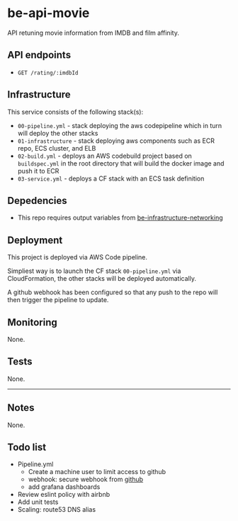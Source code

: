 # be-api-movie

API retuning movie information from IMDB and film affinity.

## API endpoints

- `GET /rating/:imdbId`

## Infrastructure

This service consists of the following stack(s):

- `00-pipeline.yml` - stack deploying the aws codepipeline which in turn will deploy the other stacks
- `01-infrastructure` - stack deploying aws components such as ECR repo, ECS cluster, and ELB
- `02-build.yml` - deploys an AWS codebuild project based on `buildspec.yml` in the root directory that will build the docker image and push it to ECR
- `03-service.yml` - deploys a CF stack with an ECS task definition

## Depedencies

- This repo requires output variables from [be-infrastructure-networking](https://github.com/wantedmedia/be-infrastructure-networking)

## Deployment

This project is deployed via AWS Code pipeline.

Simpliest way is to launch the CF stack `00-pipeline.yml` via CloudFormation, the other stacks will be deployed automatically.

A github webhook has been configured so that any push to the repo will then trigger the pipeline to update.

## Monitoring

None.

## Tests

None.

---

## Notes

None.

## Todo list

* Pipeline.yml
  - Create a machine user to limit access to github
  - webhook: secure webhook from [github](https://developer.github.com/webhooks/securing/)
  - add grafana dashboards
* Review eslint policy with airbnb
* Add unit tests
* Scaling: route53 DNS alias